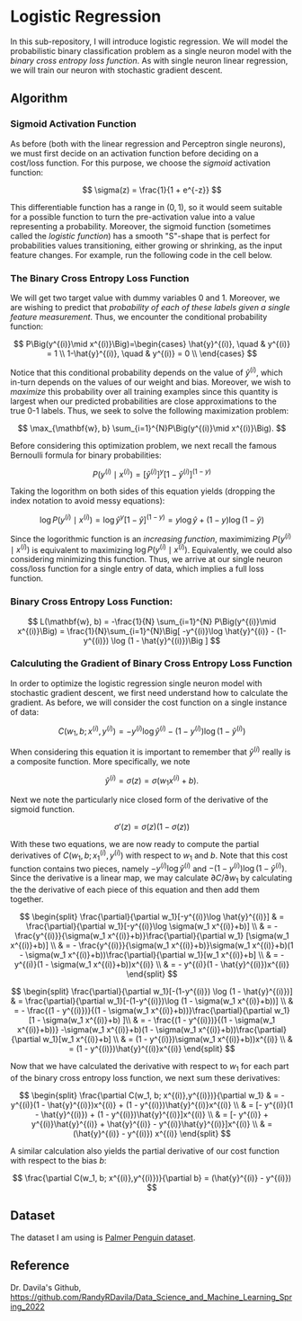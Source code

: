 # Logistic Regression
In this sub-repository, I will introduce logistic regression. We will model the probabilistic binary classification problem as a single neuron model with the *binary cross entropy loss function*. As with single neuron linear regression, we will train our neuron with stochastic gradient descent.

## Algorithm

### Sigmoid Activation Function
As before (both with the linear regression and Perceptron single neurons), we must first decide on an activation function before deciding on a cost/loss function. For this purpose, we choose the *sigmoid* activation function:

$$
\sigma(z) = \frac{1}{1 + e^{-z}}
$$

This differentiable function has a range in $(0, 1)$, so it would seem suitable for a possible function to turn the pre-activation value into a value representing a probability. Moreover, the sigmoid function (sometimes called the *logistic function*) has a smooth "S"-shape that is perfect for probabilities values transitioning, either growing or shrinking, as the input feature changes. For example, run the following code in the cell below. 


### The Binary Cross Entropy Loss Function 
We will get two target value with dummy variables 0 and 1. Moreover, we are wishing to predict that *probability of each of these labels given a single feature measurement*. Thus, we encounter the conditional probability function:

$$
P\Big(y^{(i)}\mid x^{(i)}\Big)=\begin{cases}
          \hat{y}^{(i)}, \quad &  y^{(i)} = 1 \\
          1-\hat{y}^{(i)}, \quad & y^{(i)} = 0 \\
     \end{cases}
$$

Notice that this conditional probability depends on the value of $\hat{y}^{(i)}$, which in-turn depends on the values of our weight and bias. Moreover, we wish to *maximize* this probability over all training examples since this quantity is largest when our predicted probabilities are close approximations to the true 0-1 labels. Thus, we seek to solve the following maximization problem:

$$
\max_{\mathbf{w}, b} \sum_{i=1}^{N}P\Big(y^{(i)}\mid x^{(i)}\Big).
$$

Before considering this optimization problem, we next recall the famous Bernoulli formula for binary probabilities:

$$
P\Big(y^{(i)}\mid x^{(i)}\Big) = [\hat{y}^{(i)}]^{y}[1 - \hat{y}^{(i)}]^{(1-y)}
$$

Taking the logorithm on both sides of this equation yields (dropping the index notation to avoid messy equations):

$$
\log P\Big(y^{(i)}\mid x^{(i)}\Big) = \log \hat{y}^{y}[1 - \hat{y}]^{(1-y)} = y\log \hat{y} + (1-y) \log (1 - \hat{y})
$$

Since the logorithmic function is an *increasing function*, maximimizing $P\Big(y^{(i)}\mid x^{(i)}\Big)$ is equivalent to maximizing $\log P\Big(y^{(i)}\mid x^{(i)}\Big)$. Equivalently, we could also considering minimizing this function. Thus, we arrive at our single neuron coss/loss function for a single entry of data, which implies a full loss function. 

### Binary Cross Entropy Loss Function:
$$
L(\mathbf{w}, b) = -\frac{1}{N} \sum_{i=1}^{N} P\Big(y^{(i)}\mid x^{(i)}\Big) = \frac{1}{N}\sum_{i=1}^{N}\Big[ -y^{(i)}\log \hat{y}^{(i)} - (1-y^{(i)}) \log (1 - \hat{y}^{(i)})\Big ]
$$

### Calculuting the Gradient of Binary Cross Entropy Loss Function
In order to optimize the logistic regression single neuron model with stochastic gradient descent, we first need understand how to calculate the gradient. As before, we will consider the cost function on a single instance of data:

$$
C(w_1, b; x^{(i)},y^{(i)}) = -y^{(i)}\log \hat{y}^{(i)} - (1-y^{(i)}) \log (1 - \hat{y}^{(i)})
$$

When considering this equation it is important to remember that $\hat{y}^{(i)}$ really is a composite function. More specifically, we note

$$
\hat{y}^{(i)} = \sigma(z) = \sigma(w_1x^{(i)} + b).
$$

Next we note the particularly nice closed form of the derivative of the sigmoid function.

$$
\sigma'(z) = \sigma(z)(1 - \sigma(z))
$$

With these two equations, we are now ready to compute the partial derivatives of $C(w_1, b; x_{1}^{(i)},y^{(i)})$ with respect to $w_1$ and $b$. Note that this cost function contains two pieces, namely $-y^{(i)}\log \hat{y}^{(i)}$ and $- (1-y^{(i)}) \log (1 - \hat{y}^{(i)})$. Since the derivative is a linear map, we may calculate $\partial C/ \partial w_1$ by calculating the the derivative of each piece of this equation and then add them together. 

$$
\begin{split}
\frac{\partial}{\partial w_1}[-y^{(i)}\log \hat{y}^{(i)}] & = \frac{\partial}{\partial w_1}[-y^{(i)}\log \sigma(w_1 x^{(i)}+b)] \\
 & = - \frac{y^{(i)}}{\sigma(w_1 x^{(i)}+b)}\frac{\partial}{\partial w_1} [\sigma(w_1 x^{(i)}+b)] \\
 & = - \frac{y^{(i)}}{\sigma(w_1 x^{(i)}+b)}\sigma(w_1 x^{(i)}+b)(1 - \sigma(w_1 x^{(i)}+b))\frac{\partial}{\partial w_1}[w_1 x^{(i)}+b] \\
 & = - y^{(i)}(1 - \sigma(w_1 x^{(i)}+b))x^{(i)} \\
 & = - y^{(i)}(1 - \hat{y}^{(i)})x^{(i)} 
\end{split}
$$

$$
\begin{split}
\frac{\partial}{\partial w_1}[-(1-y^{(i)}) \log (1 - \hat{y}^{(i)})] & = \frac{\partial}{\partial w_1}[-(1-y^{(i)})\log (1 - \sigma(w_1 x^{(i)}+b))] \\
 & = - \frac{(1 - y^{(i)})}{(1 - \sigma(w_1 x^{(i)}+b))}\frac{\partial}{\partial w_1} [1 - \sigma(w_1 x^{(i)}+b) ]\\
 & = -  \frac{(1 - y^{(i)})}{(1 - \sigma(w_1 x^{(i)}+b))} -\sigma(w_1 x^{(i)}+b)(1 - \sigma(w_1 x^{(i)}+b))\frac{\partial}{\partial w_1}[w_1 x^{(i)}+b] \\
 & = (1 - y^{(i)})\sigma(w_1 x^{(i)}+b))x^{(i)} \\
 & = (1 - y^{(i)})\hat{y}^{(i)}x^{(i)} 
\end{split}
$$

Now that we have calculated the derivative with respect to $w_1$ for each part of the binary cross entropy loss function, we next sum these derivatives:

$$
\begin{split}
\frac{\partial C(w_1, b; x^{(i)},y^{(i)})}{\partial w_1} & = - y^{(i)}(1 - \hat{y}^{(i)})x^{(i)} + (1 - y^{(i)})\hat{y}^{(i)}x^{(i)} \\
 & = [- y^{(i)}(1 - \hat{y}^{(i)}) + (1 - y^{(i)})\hat{y}^{(i)}]x^{(i)} \\
 & = [- y^{(i)} + y^{(i)}\hat{y}^{(i)} + \hat{y}^{(i)} - y^{(i)}\hat{y}^{(i)}]x^{(i)} \\
 & = (\hat{y}^{(i)} - y^{(i)}) x^{(i)}
\end{split}
$$

A similar calculation also yields the partial derivative of our cost function with respect to the bias $b$:

$$
\frac{\partial C(w_1, b; x^{(i)},y^{(i)})}{\partial b} = (\hat{y}^{(i)} - y^{(i)})
$$

## Dataset
The dataset I am using is [Palmer Penguin dataset](https://github.com/yw110-1/INDE-577/tree/main/Data).

## Reference
Dr. Davila's Github, https://github.com/RandyRDavila/Data_Science_and_Machine_Learning_Spring_2022
